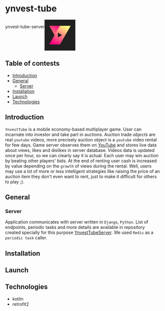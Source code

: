 # ynvest-tube

<div align="center" style="display: flex;flex-direction: row">
  <p>ynvest-tube-server</p>
  <img src="ynvest_tube/app/src/main/ynvest_tube_logo-playstore.png" width="100"/>
</div>

## Table of contests

- [Introduction](#introduction)
- [General](#general)
    - [Server](#server)
- [Installation](#installation)
- [Launch](#launch)
- [Technologies](#technologies)

## Introduction

`YnvestTube` is a mobile economy-based multiplayer game. User can incarnate into investor and take part in auctions.
Auction trade _objects_ are real `youtube` videos, more precisely auction object is a `youtube` video rental for few
days. Game server observes them on [YouTube](https://www.youtube.com) and stores live data about views, likes and
dislikes in server database. Videos data is updated once per hour, so we can clearly say it is actual. Each user may win
auction by beating other players' bids. At the end of renting user cash is increased by value depending on the `growth`
of views during the rental. Well, users may use a lot of more or less intelligent strategies like raising the price of
an auction item they don't even want to rent, just to make it difficult for others to play ;).

## General

### Server

Application communicates with server written in `Django`, `Python`. List of endpoints, periodic tasks and more details are
available in repository created specially for this
purpose [YnvestTubeServer](https://github.com/sqoshi/ynvest-tube-server).
We used `Redis` as a `periodic task` caller.


## Installation

## Launch

## Technologies

- kotlin
- retrofit2



